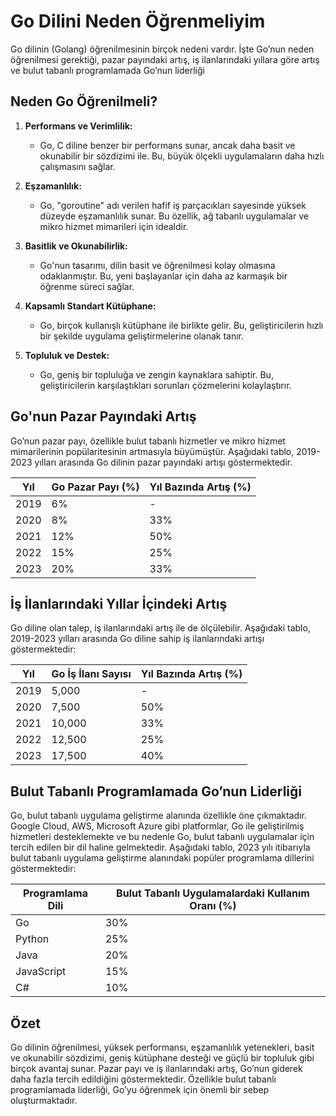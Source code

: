 
# Go Dilini Neden Öğrenmeliyim

Go dilinin (Golang) öğrenilmesinin birçok nedeni vardır. İşte Go’nun neden öğrenilmesi gerektiği, pazar payındaki artış, iş ilanlarındaki yıllara göre artış ve bulut tabanlı programlamada Go’nun liderliği

## Neden Go Öğrenilmeli?

1. **Performans ve Verimlilik:**
    - Go, C diline benzer bir performans sunar, ancak daha basit ve okunabilir bir sözdizimi ile. Bu, büyük ölçekli uygulamaların daha hızlı çalışmasını sağlar.

2. **Eşzamanlılık:**
   - Go, "goroutine" adı verilen hafif iş parçacıkları sayesinde yüksek düzeyde eşzamanlılık sunar. Bu özellik, ağ tabanlı uygulamalar ve mikro hizmet mimarileri için idealdir.

3. **Basitlik ve Okunabilirlik:**
   - Go'nun tasarımı, dilin basit ve öğrenilmesi kolay olmasına odaklanmıştır. Bu, yeni başlayanlar için daha az karmaşık bir öğrenme süreci sağlar.

4. **Kapsamlı Standart Kütüphane:**
   - Go, birçok kullanışlı kütüphane ile birlikte gelir. Bu, geliştiricilerin hızlı bir şekilde uygulama geliştirmelerine olanak tanır.

5. **Topluluk ve Destek:**
   - Go, geniş bir topluluğa ve zengin kaynaklara sahiptir. Bu, geliştiricilerin karşılaştıkları sorunları çözmelerini kolaylaştırır.

## Go'nun Pazar Payındaki Artış

Go’nun pazar payı, özellikle bulut tabanlı hizmetler ve mikro hizmet mimarilerinin popülaritesinin artmasıyla büyümüştür. Aşağıdaki tablo, 2019-2023 yılları arasında Go dilinin pazar payındaki artışı göstermektedir.

| Yıl | Go Pazar Payı (%) | Yıl Bazında Artış (%) |
|-----|--------------------|-----------------------|
| 2019| 6%                 | -                     |
| 2020| 8%                 | 33%                   |
| 2021| 12%                | 50%                   |
| 2022| 15%                | 25%                   |
| 2023| 20%                | 33%                   |

## İş İlanlarındaki Yıllar İçindeki Artış

Go diline olan talep, iş ilanlarındaki artış ile de ölçülebilir. Aşağıdaki tablo, 2019-2023 yılları arasında Go diline sahip iş ilanlarındaki artışı göstermektedir:

| Yıl | Go İş İlanı Sayısı | Yıl Bazında Artış (%) |
|-----|--------------------|-----------------------|
| 2019| 5,000              | -                     |
| 2020| 7,500              | 50%                   |
| 2021| 10,000             | 33%                   |
| 2022| 12,500             | 25%                   |
| 2023| 17,500             | 40%                   |

## Bulut Tabanlı Programlamada Go’nun Liderliği

Go, bulut tabanlı uygulama geliştirme alanında özellikle öne çıkmaktadır. Google Cloud, AWS, Microsoft Azure gibi platformlar, Go ile geliştirilmiş hizmetleri desteklemekte ve bu nedenle Go, bulut tabanlı uygulamalar için tercih edilen bir dil haline gelmektedir. Aşağıdaki tablo, 2023 yılı itibarıyla bulut tabanlı uygulama geliştirme alanındaki popüler programlama dillerini göstermektedir:

| Programlama Dili | Bulut Tabanlı Uygulamalardaki Kullanım Oranı (%) |
|------------------|--------------------------------------------------|
| Go               | 30%                                              |
| Python           | 25%                                              |
| Java             | 20%                                              |
| JavaScript       | 15%                                              |
| C#               | 10%                                              |

## Özet

Go dilinin öğrenilmesi, yüksek performansı, eşzamanlılık yetenekleri, basit ve okunabilir sözdizimi, geniş kütüphane desteği ve güçlü bir topluluk gibi birçok avantaj sunar. Pazar payı ve iş ilanlarındaki artış, Go’nun giderek daha fazla tercih edildiğini göstermektedir. Özellikle bulut tabanlı programlamada liderliği, Go’yu öğrenmek için önemli bir sebep oluşturmaktadır.

